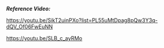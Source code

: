 *********Reference Video:*********

https://youtu.be/SikT2uinPXo?list=PL55uMtDpag8pQw3Y3q-dQV_Of06FwEuNN

https://youtu.be/SLB_c_ayRMo
